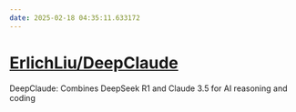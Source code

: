 ```yaml
---
date: 2025-02-18 04:35:11.633172
---
```


# [ErlichLiu/DeepClaude](https://github.com/ErlichLiu/DeepClaude)

DeepClaude: Combines DeepSeek R1 and Claude 3.5 for AI reasoning and coding